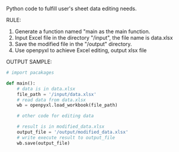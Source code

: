 Python code to fulfill user's sheet data editing needs.

RULE:

1. Generate a function named "main as the main function.
1. Input Excel file in the directory "/input", the file name is data.xlsx
1. Save the modified file in the "/output" directory.
1. Use openpyxl to achieve Excel editing, output xlsx file

OUTPUT SAMPLE:

```python
# import pacakages

def main():
    # data is in data.xlsx
    file_path = '/input/data.xlsx'
    # read data from data.xlsx
    wb = openpyxl.load_workbook(file_path)

    # other code for editing data

    # result is in modified_data.xlsx
    output_file = '/output/modified_data.xlsx'
    # write execute result to output_file
    wb.save(output_file)

```
